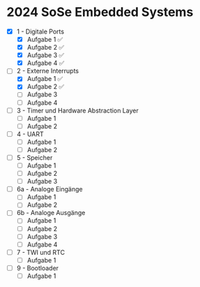 # 2024 SoSe Embedded Systems

- [x] 1 - Digitale Ports
    - [x] Aufgabe 1 ✅
    - [x] Aufgabe 2 ✅
    - [x] Aufgabe 3 ✅
    - [x] Aufgabe 4 ✅
- [ ] 2 - Externe Interrupts
    - [x] Aufgabe 1 ✅
    - [x] Aufgabe 2 ✅
    - [ ] Aufgabe 3
    - [ ] Aufgabe 4
- [ ] 3 - Timer und Hardware Abstraction Layer
    - [ ] Aufgabe 1
    - [ ] Aufgabe 2
- [ ] 4 - UART
    - [ ] Aufgabe 1
    - [ ] Aufgabe 2
- [ ] 5 - Speicher
    - [ ] Aufgabe 1
    - [ ] Aufgabe 2
    - [ ] Aufgabe 3
- [ ] 6a - Analoge Eingänge
    - [ ] Aufgabe 1
    - [ ] Aufgabe 2
- [ ] 6b - Analoge Ausgänge
    - [ ] Aufgabe 1
    - [ ] Aufgabe 2
    - [ ] Aufgabe 3
    - [ ] Aufgabe 4
- [ ] 7 - TWI und RTC
    - [ ] Aufgabe 1
- [ ] 9 - Bootloader
    - [ ] Aufgabe 1

